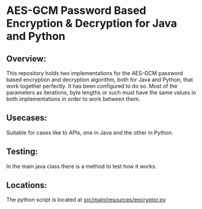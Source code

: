 # AES-GCM Password Based Encryption & Decryption for Java and Python

## Overview:
This repository holds two implementations for the AES-GCM password based encryption and decryption algorithm, both for Java and Python, that work together perfectly. It has been configured to do so. Most of the parameters as iterations, byte lengths or such must have the same values in both implementations in order to work between them.

## Usecases:
Suitable for cases like to APIs, one in Java and the other in Python.

## Testing:
In the main java class there is a method to test how it works.

## Locations:
The python script is located at [src/main/resources/encryptor.py](src/main/resources/encryptor.py)
